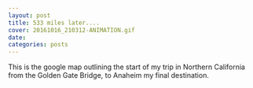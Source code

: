 ```yaml
---
layout: post
title: 533 miles later....
cover: 20161016_210312-ANIMATION.gif
date:  
categories: posts
---
```



This is the google map outlining the start of my trip in Northern California from the Golden Gate Bridge, to Anaheim my final destination.



